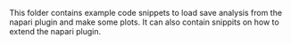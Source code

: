 This folder contains example code snippets to load save analysis from the napari plugin and make some plots. It can also contain snippits on how to extend the napari plugin.
